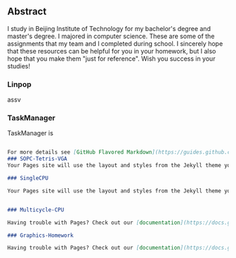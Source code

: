 ## Abstract

I study in Beijing Institute of Technology for my bachelor's degree and master's degree. I majored in computer science. These are some of the assignments that my team and I completed during school.
I sincerely hope that these resources can be helpful for you in your homework, but I also hope that you make them "just for reference". Wish you success in your studies!
### Linpop

assv

### TaskManager

TaskManager is

```markdown

For more details see [GitHub Flavored Markdown](https://guides.github.com/features/mastering-markdown/).
### SOPC-Tetris-VGA
Your Pages site will use the layout and styles from the Jekyll theme you have selected in your [repository settings](https://github.com/BITCynthia/bit.homework/settings). The name of this theme is saved in the Jekyll `_config.yml` configuration file.

### SingleCPU

Your Pages site will use the layout and styles from the Jekyll theme you have selected in your [repository settings](https://github.com/BITCynthia/bit.homework/settings). The name of this theme is saved in the Jekyll `_config.yml` configuration file.


### Multicycle-CPU

Having trouble with Pages? Check out our [documentation](https://docs.github.com/categories/github-pages-basics/) or [contact support](https://github.com/contact) and we’ll help you sort it out.

### Graphics-Homework

Having trouble with Pages? Check out our [documentation](https://docs.github.com/categories/github-pages-basics/) or [contact support](https://github.com/contact) and we’ll help you sort it out.
